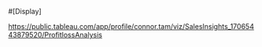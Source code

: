 #[Display]

https://public.tableau.com/app/profile/connor.tam/viz/SalesInsights_17065443879520/ProfitlossAnalysis
